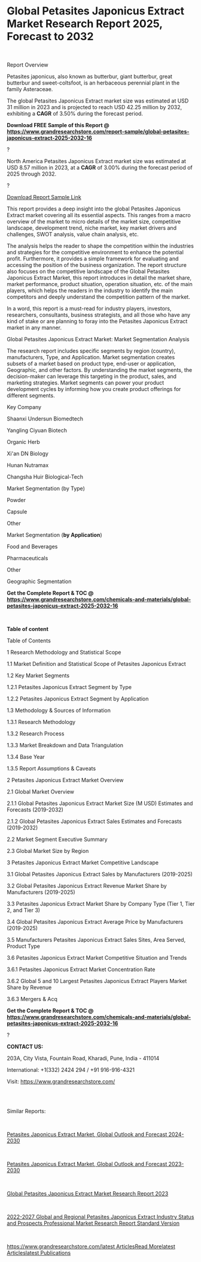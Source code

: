 <h1>Global Petasites Japonicus Extract Market Research Report 2025, Forecast to 2032</h1><br/><p>Report Overview</p>
 
 
 
 <p>Petasites japonicus, also known as butterbur, giant butterbur, great butterbur and sweet-coltsfoot, is an herbaceous perennial plant in the family Asteraceae.</p>
 
 
 
 <p>The global Petasites Japonicus Extract market size was estimated at USD 31 million in 2023 and is projected to reach USD 42.25 million by 2032, exhibiting a <strong>CAGR</strong> of 3.50% during the forecast period.</p>
 
 
 
 <div><b>Download FREE Sample of this Report @ <a href="https://www.grandresearchstore.com/report-sample/global-petasites-japonicus-extract-2025-2032-16">https://www.grandresearchstore.com/report-sample/global-petasites-japonicus-extract-2025-2032-16</a></b></div>
 
 
 
 <p>? </p>
 
 
 
 <p>North America Petasites Japonicus Extract market size was estimated at USD 8.57 million in 2023, at a <strong>CAGR</strong> of 3.00% during the forecast period of 2025 through 2032.</p>
 
 
 
 <p>? </p>
 
 
 
 <p><a href="https://www.grandresearchstore.com/mr-admin/report-sample/global-petasites-japonicus-extract-2025-2032-16">Download Report Sample Link</a></p>
 
 
 
 <p>This report provides a deep insight into the global Petasites Japonicus Extract market covering all its essential aspects. This ranges from a macro overview of the market to micro details of the market size, competitive landscape, development trend, niche market, key market drivers and challenges, SWOT analysis, value chain analysis, etc.</p>
 
 
 
 <p>The analysis helps the reader to shape the competition within the industries and strategies for the competitive environment to enhance the potential profit. Furthermore, it provides a simple framework for evaluating and accessing the position of the business organization. The report structure also focuses on the competitive landscape of the Global Petasites Japonicus Extract Market, this report introduces in detail the market share, market performance, product situation, operation situation, etc. of the main players, which helps the readers in the industry to identify the main competitors and deeply understand the competition pattern of the market.</p>
 
 
 
 <p>In a word, this report is a must-read for industry players, investors, researchers, consultants, business strategists, and all those who have any kind of stake or are planning to foray into the Petasites Japonicus Extract market in any manner.</p>
 
 
 
 <p>Global Petasites Japonicus Extract Market: Market Segmentation Analysis</p>
 
 
 
 <p>The research report includes specific segments by region (country), manufacturers, Type, and Application. Market segmentation creates subsets of a market based on product type, end-user or application, Geographic, and other factors. By understanding the market segments, the decision-maker can leverage this targeting in the product, sales, and marketing strategies. Market segments can power your product development cycles by informing how you create product offerings for different segments.</p>
 
 
 
 <p>Key Company</p>
 
 
 
 <p>Shaanxi Undersun Biomedtech</p>
 
 
 
 <p>Yangling Ciyuan Biotech</p>
 
 
 
 <p>Organic Herb</p>
 
 
 
 <p>Xi&#39;an DN Biology</p>
 
 
 
 <p>Hunan Nutramax</p>
 
 
 
 <p>Changsha Huir Biological-Tech</p>
 
 
 
 <p>Market Segmentation (by Type)</p>
 
 
 
 <p>Powder</p>
 
 
 
 <p>Capsule</p>
 
 
 
 <p>Other</p>
 
 
 
 <p>Market Segmentation (<strong>by Application</strong>)</p>
 
 
 
 <p>Food and Beverages</p>
 
 
 
 <p>Pharmaceuticals</p>
 
 
 
 <p>Other</p>
 
 
 
 <p>Geographic Segmentation</p>
 
 
 
 <div><b>Get the Complete Report & TOC @ <a href="https://www.grandresearchstore.com/chemicals-and-materials/global-petasites-japonicus-extract-2025-2032-16">https://www.grandresearchstore.com/chemicals-and-materials/global-petasites-japonicus-extract-2025-2032-16</a></b></div>
 
 
 
 <p><br />
 
 <b>Table of content</b></p>
 
 
 
 <p>Table of Contents<br />
 
 1 Research Methodology and Statistical Scope<br />
 
 1.1 Market Definition and Statistical Scope of Petasites Japonicus Extract<br />
 
 1.2 Key Market Segments<br />
 
 1.2.1 Petasites Japonicus Extract Segment by Type<br />
 
 1.2.2 Petasites Japonicus Extract Segment by Application<br />
 
 1.3 Methodology & Sources of Information<br />
 
 1.3.1 Research Methodology<br />
 
 1.3.2 Research Process<br />
 
 1.3.3 Market Breakdown and Data Triangulation<br />
 
 1.3.4 Base Year<br />
 
 1.3.5 Report Assumptions & Caveats<br />
 
 2 Petasites Japonicus Extract Market Overview<br />
 
 2.1 Global Market Overview<br />
 
 2.1.1 Global Petasites Japonicus Extract Market Size (M USD) Estimates and Forecasts (2019-2032)<br />
 
 2.1.2 Global Petasites Japonicus Extract Sales Estimates and Forecasts (2019-2032)<br />
 
 2.2 Market Segment Executive Summary<br />
 
 2.3 Global Market Size by Region<br />
 
 3 Petasites Japonicus Extract Market Competitive Landscape<br />
 
 3.1 Global Petasites Japonicus Extract Sales by Manufacturers (2019-2025)<br />
 
 3.2 Global Petasites Japonicus Extract Revenue Market Share by Manufacturers (2019-2025)<br />
 
 3.3 Petasites Japonicus Extract Market Share by Company Type (Tier 1, Tier 2, and Tier 3)<br />
 
 3.4 Global Petasites Japonicus Extract Average Price by Manufacturers (2019-2025)<br />
 
 3.5 Manufacturers Petasites Japonicus Extract Sales Sites, Area Served, Product Type<br />
 
 3.6 Petasites Japonicus Extract Market Competitive Situation and Trends<br />
 
 3.6.1 Petasites Japonicus Extract Market Concentration Rate<br />
 
 3.6.2 Global 5 and 10 Largest Petasites Japonicus Extract Players Market Share by Revenue<br />
 
 3.6.3 Mergers & Acq</p>
 
 
 
 <div><b>Get the Complete Report & TOC @ <a href="https://www.grandresearchstore.com/chemicals-and-materials/global-petasites-japonicus-extract-2025-2032-16">https://www.grandresearchstore.com/chemicals-and-materials/global-petasites-japonicus-extract-2025-2032-16</a></b></div>
 
 
 
 <p>? </p>
 
 
 
 <p><b>CONTACT US:</b><br />
 
 203A, City Vista, Fountain Road, Kharadi, Pune, India - 411014<br />
 
 International: +1(332) 2424 294 / +91 916-916-4321<br />
 
 Visit: <a href="https://www.grandresearchstore.com/">https://www.grandresearchstore.com/</a><br />
 
 <br />
 
 <br />
 
 Similar Reports:<br />
 
 <br />
 
 <a href="https://www.grandresearchstore.com/chemicals-and-materials/global-petasites-japonicus-extract-forecast-2024-2030-917">Petasites Japonicus Extract Market, Global Outlook and Forecast 2024-2030</a><br />
 
 <br />
 
 <a href="https://www.grandresearchstore.com/chemicals-and-materials/global-petasites-japonicus-extract-forecast-2023-2030-977">Petasites Japonicus Extract Market, Global Outlook and Forecast 2023-2030</a><br />
 
 <br />
 
 <a href="https://www.grandresearchstore.com/chemicals-and-materials/global-petasites-japonicus-extract-2023-261">Global Petasites Japonicus Extract Market Research Report 2023</a><br />
 
 <br />
 
 <a href="https://www.grandresearchstore.com/chemicals-and-materials/global-regional-petasites-japonicus-extract-2022-2027-212">2022-2027 Global and Regional Petasites Japonicus Extract Industry Status and Prospects Professional Market Research Report Standard Version</a><br />
 
 <br />
 
 <a href="https://gyeongbokgung.com">https://www.grandresearchstore.com/</a><a href="https://hallyeomaritime.com">latest Articles</a><a href="https://jingwansa.com">Read More</a><a href="https://nguoiviet.jp/">latest Articles</a><a href="https://www.intelmarketresearch.com/">latest Publications</a></p>